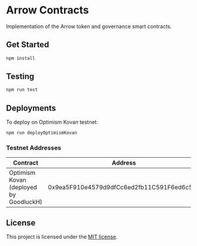 # Arrow Contracts

Implementation of the Arrow token and governance smart contracts.

## Get Started

```bash
npm install
```

## Testing

```bash
npm run test
```

## Deployments

To deploy on Optimism Kovan testnet:

```bash
npm run deployOptimismKovan
```

### Testnet Addresses

| Contract                               | Address                                    |
| -------------------------------------- | ------------------------------------------ |
| Optimism Kovan (deployed by GoodluckH) | 0x9ea5F910e4579d9dfCc6ed2fb11C591F6ed6c5a8 |

## License

This project is licensed under the [MIT license](LICENSE).
